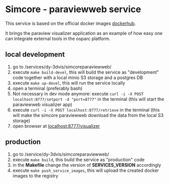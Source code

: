 # Simcore - paraviewweb service

This service is based on the official docker images [dockerhub](https://hub.docker.com/r/kitware/paraviewweb/).

It brings the paraview visualizer application as an example of how easy one can integrate external tools in the osparc platform.

## local development

1. go to /services/dy-3dvis/simcoreparaviewweb/
2. execute `make build-devel`, this will build the service as "development" code together with a local minio S3 storage and a postgres DB
3. execute `make up-devel`, this will run the service locally
4. open a terminal (preferably bash)
5. Not necessary in dev mode anymore: execute `curl -i -X POST localhost:8777/setport -d "port=8777"` in the terminal (this will start the paraviewweb visualizer app)
6. execute `curl -i -X POST localhost:8777/retrieve` in the terminal (this will make the simcore paraviewweb download the data from the local S3 storage)
7. open browser at [localhost:8777/visualizer](localhost:8777/visualizer)

## production

1. go to /service/dy-3dvis/simcoreparaviewweb/
2. execute `make build`, this build the service as "production" code
3. in the __Makefile__ change the version of __SERVICES_VERSION__ accordingly
4. execute `make push_service_images`, this will upload the created docker images to the registry